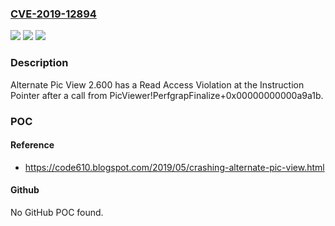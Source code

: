 ### [CVE-2019-12894](https://cve.mitre.org/cgi-bin/cvename.cgi?name=CVE-2019-12894)
![](https://img.shields.io/static/v1?label=Product&message=n%2Fa&color=blue)
![](https://img.shields.io/static/v1?label=Version&message=n%2Fa&color=blue)
![](https://img.shields.io/static/v1?label=Vulnerability&message=n%2Fa&color=brighgreen)

### Description

Alternate Pic View 2.600 has a Read Access Violation at the Instruction Pointer after a call from PicViewer!PerfgrapFinalize+0x00000000000a9a1b.

### POC

#### Reference
- https://code610.blogspot.com/2019/05/crashing-alternate-pic-view.html

#### Github
No GitHub POC found.

